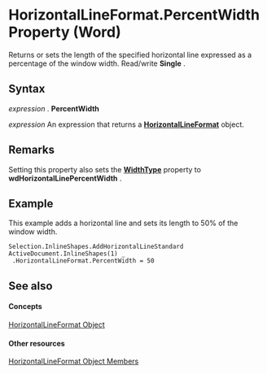 
# HorizontalLineFormat.PercentWidth Property (Word)

Returns or sets the length of the specified horizontal line expressed as a percentage of the window width. Read/write  **Single** .


## Syntax

 _expression_ . **PercentWidth**

 _expression_ An expression that returns a **[HorizontalLineFormat](55296fc7-9b7e-dcdb-00e0-901015cf0efb.md)** object.


## Remarks

Setting this property also sets the  **[WidthType](41d2ecc7-625e-5a62-8f68-f2982e04c6db.md)** property to **wdHorizontalLinePercentWidth** .


## Example

This example adds a horizontal line and sets its length to 50% of the window width.


```
Selection.InlineShapes.AddHorizontalLineStandard 
ActiveDocument.InlineShapes(1) _ 
 .HorizontalLineFormat.PercentWidth = 50
```


## See also


#### Concepts


[HorizontalLineFormat Object](55296fc7-9b7e-dcdb-00e0-901015cf0efb.md)
#### Other resources


[HorizontalLineFormat Object Members](c6ac0eb3-7c75-9997-e668-2882b455f850.md)

